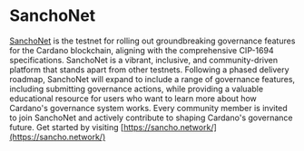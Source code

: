 # SanchoNet

[SanchoNet](https://sancho.network/) is the testnet for rolling out groundbreaking governance features for the Cardano blockchain, aligning with the comprehensive CIP-1694 specifications. SanchoNet is a vibrant, inclusive, and community-driven platform that stands apart from other testnets. Following a phased delivery roadmap, SanchoNet will expand to include a range of governance features, including submitting governance actions, while providing a valuable educational resource for users who want to learn more about how Cardano's governance system works. Every community member is invited to join SanchoNet and actively contribute to shaping Cardano's governance future. Get started by visiting [https://sancho.network/](https://sancho.network/)
